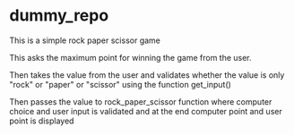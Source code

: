 # dummy_repo
This is a simple rock paper scissor game 

This asks the maximum point for winning the game from the user. 

Then takes the value from the user and validates whether the value is only "rock" or "paper" or "scissor" using the function get_input()

Then passes the value to rock_paper_scissor function where computer choice and user input is validated and at the end computer point and user point is displayed


